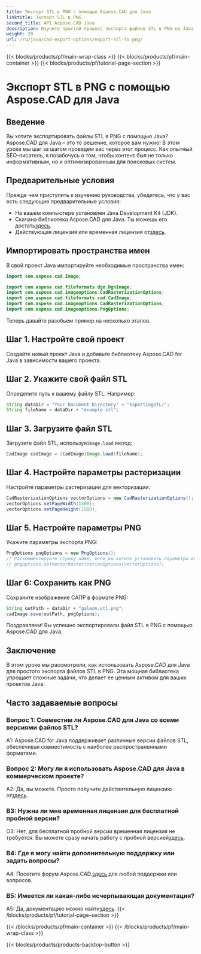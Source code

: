 ```yaml
---
title: Экспорт STL в PNG с помощью Aspose.CAD для Java
linktitle: Экспорт STL в PNG
second_title: API Aspose.CAD Java
description: Изучите простой процесс экспорта файлов STL в PNG на Java с помощью Aspose.CAD. Упростите свой рабочий процесс и улучшите свои проекты Java без особых усилий.
weight: 20
url: /ru/java/cad-export-options/export-stl-to-png/
---
```


{{< blocks/products/pf/main-wrap-class >}}
{{< blocks/products/pf/main-container >}}
{{< blocks/products/pf/tutorial-page-section >}}

# Экспорт STL в PNG с помощью Aspose.CAD для Java

## Введение

Вы хотите экспортировать файлы STL в PNG с помощью Java? Aspose.CAD для Java – это то решение, которое вам нужно! В этом уроке мы шаг за шагом проведем вас через этот процесс. Как опытный SEO-писатель, я позабочусь о том, чтобы контент был не только информативным, но и оптимизированным для поисковых систем.

## Предварительные условия

Прежде чем приступить к изучению руководства, убедитесь, что у вас есть следующие предварительные условия:

- На вашем компьютере установлен Java Development Kit (JDK).
-  Скачана библиотека Aspose.CAD для Java. Ты можешь его достать[здесь](https://releases.aspose.com/cad/java/).
-  Действующая лицензия или временная лицензия от[здесь](https://purchase.aspose.com/temporary-license/).

## Импортировать пространства имен

В свой проект Java импортируйте необходимые пространства имен:

```java
import com.aspose.cad.Image;

import com.aspose.cad.fileformats.dgn.DgnImage;
import com.aspose.cad.imageoptions.CadRasterizationOptions;
import com.aspose.cad.fileformats.cad.CadImage;
import com.aspose.cad.imageoptions.CadRasterizationOptions;
import com.aspose.cad.imageoptions.PngOptions;
```

Теперь давайте разобьем пример на несколько этапов.

## Шаг 1. Настройте свой проект

Создайте новый проект Java и добавьте библиотеку Aspose.CAD for Java в зависимости вашего проекта.

## Шаг 2. Укажите свой файл STL

Определите путь к вашему файлу STL. Например:

```java
String dataDir = "Your Document Directory" + "ExportingSTL/";
String fileName = dataDir + "example.stl";
```

## Шаг 3. Загрузите файл STL

 Загрузите файл STL, используя`Image.load` метод:

```java
CadImage cadImage = (CadImage)Image.load(fileName);
```

## Шаг 4. Настройте параметры растеризации

Настройте параметры растеризации для векторизации:

```java
CadRasterizationOptions vectorOptions = new CadRasterizationOptions();
vectorOptions.setPageWidth(1500);
vectorOptions.setPageHeight(1500);
```

## Шаг 5. Настройте параметры PNG

Укажите параметры экспорта PNG:

```java
PngOptions pngOptions = new PngOptions();
// Раскомментируйте строку ниже, если вы хотите установить параметры векторной растеризации.
// pngOptions.setVectorRasterizationOptions(vectorOptions);
```

## Шаг 6: Сохранить как PNG

Сохраните изображение САПР в формате PNG:

```java
String outPath = dataDir + "galeon.stl.png";
cadImage.save(outPath, pngOptions);
```

Поздравляем! Вы успешно экспортировали файл STL в PNG с помощью Aspose.CAD для Java.

## Заключение

В этом уроке мы рассмотрели, как использовать Aspose.CAD для Java для простого экспорта файлов STL в PNG. Эта мощная библиотека упрощает сложные задачи, что делает ее ценным активом для ваших проектов Java.

## Часто задаваемые вопросы

### Вопрос 1: Совместим ли Aspose.CAD для Java со всеми версиями файлов STL?

A1: Aspose.CAD for Java поддерживает различные версии файлов STL, обеспечивая совместимость с наиболее распространенными форматами.

### Вопрос 2: Могу ли я использовать Aspose.CAD для Java в коммерческом проекте?

 А2: Да, вы можете. Просто получите действительную лицензию от[здесь](https://purchase.aspose.com/buy).

### В3: Нужна ли мне временная лицензия для бесплатной пробной версии?

 О3: Нет, для бесплатной пробной версии временная лицензия не требуется. Вы можете сразу начать работу с пробной версией[здесь](https://releases.aspose.com/).

### В4: Где я могу найти дополнительную поддержку или задать вопросы?

 A4: Посетите форум Aspose.CAD.[здесь](https://forum.aspose.com/c/cad/19) для любой поддержки или вопросов.

### В5: Имеется ли какая-либо исчерпывающая документация?

 A5: Да, документацию можно найти[здесь](https://reference.aspose.com/cad/java/).
{{< /blocks/products/pf/tutorial-page-section >}}

{{< /blocks/products/pf/main-container >}}
{{< /blocks/products/pf/main-wrap-class >}}

{{< blocks/products/products-backtop-button >}}
